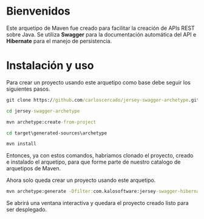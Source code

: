 # Bienvenidos

Este arquetipo de Maven fue creado para facilitar la creación de APIs REST sobre Java. 
Se utiliza **Swagger** para la documentación automática del API e **Hibernate** para el manejo de persistencia. 


# Instalación y uso

Para crear un proyecto usando este arquetipo como base debe seguir los siguientes pasos.


```bat
git clone https://github.com/carloscercado/jersey-swagger-archetype.git \

cd jersey-swagger-archetype

mvn archetype:create-from-project

cd target\generated-sources\archetype

mvn install
```
Entonces, ya con estos comandos, habriamos clonado el proyecto, creado e instalado el arquetipo, para que forme parte de nuestro catalogo de arquetipos de Maven.

Ahora solo queda crear un proyecto usando este arquetipo.

```bat
mvn archetype:generate -Dfilter:com.kalosoftware:jersey-swagger-hibernate
```
Se abrirá una ventana interactiva y quedara el proyecto creado listo para ser desplegado.